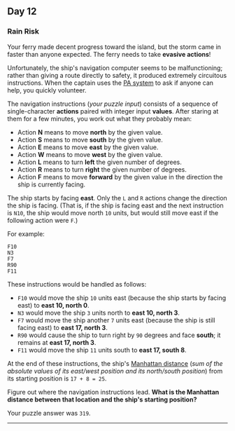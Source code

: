 ## Day 12

### Rain Risk

Your ferry made decent progress toward the island, but the storm came in faster than anyone expected. 
The ferry needs to take **evasive actions**!

Unfortunately, the ship's navigation computer seems to be malfunctioning; rather than giving a route 
directly to safety, it produced extremely circuitous instructions. When the captain uses the 
[PA system](https://en.wikipedia.org/wiki/Public_address_system) to ask if anyone can help, you quickly 
volunteer.

The navigation instructions (_your puzzle input_) consists of a sequence of single-character **actions** paired 
with integer input **values**. After staring at them for a few minutes, you work out what they probably mean:

- Action **N** means to move **north** by the given value.
- Action **S** means to move **south** by the given value.
- Action **E** means to move **east** by the given value.
- Action **W** means to move **west** by the given value.
- Action **L** means to turn **left** the given number of degrees.
- Action **R** means to turn **right** the given number of degrees.
- Action **F** means to move **forward** by the given value in the direction the ship is currently facing.

The ship starts by facing **east**. Only the `L` and `R` actions change the direction the ship is facing. 
(That is, if the ship is facing east and the next instruction is `N10`, the ship would move north `10` units, 
but would still move east if the following action were `F`.)

For example:

```
F10
N3
F7
R90
F11
```

These instructions would be handled as follows:

- `F10` would move the ship `10` units east (because the ship starts by facing east) to **east 10, north 0**.
- `N3` would move the ship `3` units north to **east 10, north 3**.
- `F7` would move the ship another `7` units east (because the ship is still facing east) to **east 17, north 3**.
- `R90` would cause the ship to turn right by `90` degrees and face **south**; it remains at **east 17, north 3**.
- `F11` would move the ship `11` units south to **east 17, south 8**.

At the end of these instructions, the ship's [Manhattan distance](https://en.wikipedia.org/wiki/Manhattan_distance) 
(_sum of the absolute values of its east/west position and its north/south position_) from its starting position is 
`17 + 8 = 25`.

Figure out where the navigation instructions lead. **What is the Manhattan distance between that location and 
the ship's starting position?**

Your puzzle answer was `319`.

---
